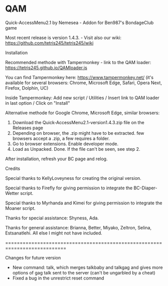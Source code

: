 # QAM

Quick-AccessMenu2.1 by Nemesea - Addon for Ben987's BondageClub game 

Most recent release is version 1.4.3. - Visit also our wiki: https://github.com/tetris245/tetris245/wiki

Installation 

Recommended methode with Tampermonkey - link to the QAM loader: https://tetris245.github.io/QAMloader.js

You can find Tampermonkey here: https://www.tampermonkey.net/ (it's available for several browsers: Chrome, Microsoft Edge, Safari, Opera Next, Firefox, Dolphin, UC)

Inside Tampermonkey: Add new script / Utilities / Insert link to QAM loader in last option / Click on "Install"

Alternative methode for Google Chrome, Microsoft Edge, similar browsers:
1. Download the Quick-AccessMenu2.1-version1.4.3.zip file on the Releases page
2. Depending on browser, the .zip might have to be extracted. few browsers accept a .zip, a few requires a folder.
3. Go to browser extensions. Enable developer mode.
4. Load as Unpacked. Done. If the file can't be seen, see step 2.

After installation, refresh your BC page and relog.

Credits

Special thanks to KellyLoveyness for creating the original version.

Special thanks to Firefly for giving permission to integrate the BC-Diaper-Wetter script.

Special thanks to Myrhanda and Kimei for giving permission to integrate the Moaner script.

Thanks for special assistance:
Shyness, Ada.

Thanks for general assistance:
Brianna, Better, Miyako, Zeltron, Selina, Estsanatlehi.
All else I might not have included.

===========================================================================

Changes for future version 

* New command: talk, which merges talkbaby and talkgag and gives more options of gag talk sent to the server (can't be ungarbled by a cheat) 
* Fixed a bug in the unrestrict reset command




